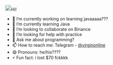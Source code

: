 <img src="https://user-images.githubusercontent.com/24693702/115998618-4dcf8580-a612-11eb-8c42-78079c0809f1.gif" width="20" height="20">Hi!


- 🔭 I’m currently working on learning javaaaaa???
- 🌱 I’m currently learning Java
- 👯 I’m looking to collaborate on Binance
- 🤔 I’m looking for help with practice
- 💬 Ask me about programming?
- 📫 How to reach me: Telegram - [@virginonline](https://t.me/virginonline)
- 😄 Pronouns: he/his????
- ⚡ Fun fact: i lost $70 fckkkk



